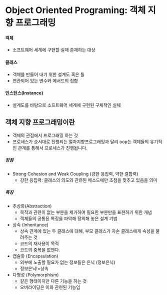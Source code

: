 # Object Oriented Programing: 객체 지향 프로그래밍

#### 객체

- 소프트웨어 세계에 구현할 실제 존재하는 대상

#### 클래스

- 객체를 만들어 내기 위한 설계도 혹은 틀
- 연관되어 있는 변수와 메서드의 집합

#### 인스턴스(Instance)

- 설계도를 바탕으로 소프트웨어 세계에 구현된 구체적인 실체



## 객체 지향 프로그래밍이란

- 객체의 관점에서 프로그래밍 하는 것
- 프로세스가 순서대로 진행되는 절차지향프로그래밍과 달리 oop는 객체들의 유기적인 관계를 통해서 프로세스가 진행됩니다.

##### 장점

- Strong Cohesion and Weak Coupling (강한 응집력, 약한 결합력)
  - 강한 응집력: 클래스의 의도와 관련된 메소드에만 초점을 맞추고 있음을 의미

##### 특징

- 추상화(Abstraction)
  - 목적과 관련이 없는 부분을 제거하여 필요한 부분만을 표현하기 위한 개념
  - 객체들의 공통된 특징을 파악해 정의해 놓은 설계 기법
- 상속 (Inheritance)
  - 상속 관계에 있는 두 클래스에 대해, 부모 클래스가 자손 클래스에게 속성을 물려주는 것
  - 코드의 재사용이 목적
  - 코드의 중복을 없앤다.
- 캡슐화 (Encapsulation)
  - 외부에 노출할 필요가 없는 정보들은 은닉 (정보은닉)
  - 정보은닉!=상속
- 다형성 (Polymorphism)
  - 같은 형태이지만 다른 기능을 하는 것
  - 오버라이딩은 이와 관련된 기능임